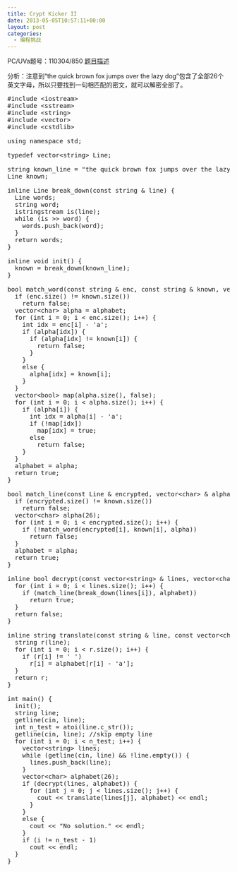 ```yaml
---
title: Crypt Kicker II
date: 2013-05-05T10:57:11+00:00
layout: post
categories:
  - 编程挑战
---
```

PC/UVa题号：110304/850 <a href="http://uva.onlinejudge.org/index.php?option=com_onlinejudge&Itemid=8&page=show_problem&problem=791" target="_blank">题目描述</a>

分析：注意到“the quick brown fox jumps over the lazy dog”包含了全部26个英文字母，所以只要找到一句相匹配的密文，就可以解密全部了。<!--more-->

<pre class="brush: cpp; title: ; notranslate" title="">#include &lt;iostream&gt;
#include &lt;sstream&gt;
#include &lt;string&gt;
#include &lt;vector&gt;
#include &lt;cstdlib&gt;

using namespace std;

typedef vector&lt;string&gt; Line;

string known_line = "the quick brown fox jumps over the lazy dog";
Line known;

inline Line break_down(const string & line) {
  Line words;
  string word;
  istringstream is(line);
  while (is &gt;&gt; word) {
    words.push_back(word);
  }
  return words;
}

inline void init() {
  known = break_down(known_line);
}

bool match_word(const string & enc, const string & known, vector&lt;char&gt; & alphabet) {
  if (enc.size() != known.size())
    return false;
  vector&lt;char&gt; alpha = alphabet;
  for (int i = 0; i &lt; enc.size(); i++) {
    int idx = enc[i] - 'a';
    if (alpha[idx]) {
      if (alpha[idx] != known[i]) {
        return false;
      }
    }
    else {
      alpha[idx] = known[i];
    }
  }
  vector&lt;bool&gt; map(alpha.size(), false);
  for (int i = 0; i &lt; alpha.size(); i++) {
    if (alpha[i]) {
      int idx = alpha[i] - 'a';
      if (!map[idx])
        map[idx] = true;
      else
        return false;
    }
  }
  alphabet = alpha;
  return true;
}

bool match_line(const Line & encrypted, vector&lt;char&gt; & alphabet) {
  if (encrypted.size() != known.size())
    return false;
  vector&lt;char&gt; alpha(26);
  for (int i = 0; i &lt; encrypted.size(); i++) {
    if (!match_word(encrypted[i], known[i], alpha))
      return false;
  }
  alphabet = alpha;
  return true;
}

inline bool decrypt(const vector&lt;string&gt; & lines, vector&lt;char&gt; & alphabet) {
  for (int i = 0; i &lt; lines.size(); i++) {
    if (match_line(break_down(lines[i]), alphabet))
      return true;
  }
  return false;
}

inline string translate(const string & line, const vector&lt;char&gt; & alphabet) {
  string r(line);
  for (int i = 0; i &lt; r.size(); i++) {
    if (r[i] != ' ')
      r[i] = alphabet[r[i] - 'a'];
  }
  return r;
}

int main() {
  init();
  string line;
  getline(cin, line);
  int n_test = atoi(line.c_str());
  getline(cin, line); //skip empty line
  for (int i = 0; i &lt; n_test; i++) {
    vector&lt;string&gt; lines;
    while (getline(cin, line) && !line.empty()) {
      lines.push_back(line);
    }
    vector&lt;char&gt; alphabet(26);
    if (decrypt(lines, alphabet)) {
      for (int j = 0; j &lt; lines.size(); j++) {
        cout &lt;&lt; translate(lines[j], alphabet) &lt;&lt; endl;
      }
    }
    else {
      cout &lt;&lt; "No solution." &lt;&lt; endl;
    }
    if (i != n_test - 1)
      cout &lt;&lt; endl;
  }
}
</pre>

<div class="addtoany_share_save_container addtoany_content_bottom">
  <div class="a2a_kit a2a_kit_size_32 addtoany_list a2a_target" id="wpa2a_11">
    <a class="a2a_button_facebook" href="http://www.addtoany.com/add_to/facebook?linkurl=http%3A%2F%2Fkuangtong.me%2F2013%2F05%2F05%2Fcrypt-kicker-ii%2F&linkname=Crypt%20Kicker%20II" title="Facebook" rel="nofollow" target="_blank"></a><a class="a2a_button_twitter" href="http://www.addtoany.com/add_to/twitter?linkurl=http%3A%2F%2Fkuangtong.me%2F2013%2F05%2F05%2Fcrypt-kicker-ii%2F&linkname=Crypt%20Kicker%20II" title="Twitter" rel="nofollow" target="_blank"></a><a class="a2a_button_google_plus" href="http://www.addtoany.com/add_to/google_plus?linkurl=http%3A%2F%2Fkuangtong.me%2F2013%2F05%2F05%2Fcrypt-kicker-ii%2F&linkname=Crypt%20Kicker%20II" title="Google+" rel="nofollow" target="_blank"></a><a class="a2a_button_sina_weibo" href="http://www.addtoany.com/add_to/sina_weibo?linkurl=http%3A%2F%2Fkuangtong.me%2F2013%2F05%2F05%2Fcrypt-kicker-ii%2F&linkname=Crypt%20Kicker%20II" title="Sina Weibo" rel="nofollow" target="_blank"></a><a class="a2a_dd addtoany_share_save" href="https://www.addtoany.com/share_save"></a>
  </div>
</div>